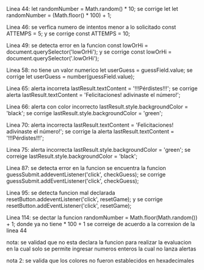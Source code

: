 Linea 44:     let randomNumber = Math.random() * 10; se corrige let let randomNumber = (Math.floor() * 100) + 1;

Linea 46:  se verfica numero de intentos menor a lo solicitado const ATTEMPS = 5; y se corrige const ATTEMPS = 10;

Linea 49:  se detecta error en la funcion const lowOrHi = document.querySelector('lowOrHi'); y se corrige  const lowOrHi = document.querySelector('.lowOrHi');

Linea 58: no tiene un valor numerico let userGuess = guessField.value; se corrige let userGuess = number(guessField.value); 

Linea 65: alerta incorreta lastResult.textContent = '!!!Pérdistes!!!'; se corrige alerta lastResult.textContent = 'Felicitaciones! adivinaste el número!';

Linea 66:  alerta con color incorrecto lastResult.style.backgroundColor = 'black'; se corrige lastResult.style.backgroundColor = 'green';

Linea 70: alerta incorrecta lastResult.textContent = 'Felicitaciones! adivinaste el número!'; se corrige la alerta lastResult.textContent = '!!!Pérdistes!!!';

Linea 75:  alerta incorrecta lastResult.style.backgroundColor = 'green'; se correige lastResult.style.backgroundColor = 'black';

Linea 87: se detecta error en la funcion  se encuentra la funcion guessSubmit.addeventListener('click', checkGuess);
se corrige guessSubmit.addEventListener('click', checkGuess);

Linea 95:  se detecta funcion mal declarada resetButton.addeventListener('click', resetGame); y se corrige resetButton.addEventListener('click', resetGame);

Linea 114:  se dectar la funcion randomNumber = Math.floor(Math.random()) + 1; donde ya no tiene * 100 + 1 se correige de acuerdo a la correxion de la linea 44 

nota: se validad que no esta declara la funcion para realizar la evaluacion en la cual solo se permite ingresar numeros enteros la cual no lanza alertas

nota 2: se valida que los colores no fueron establecidos en hexadecimales
